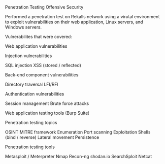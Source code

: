 Penetration Testing Offensive Security

Performed a penetration test on Rekalls network using a virutal environment to exploit vulnerabilities on their web application, Linux servers, and Windows servers. 

Vulnerabilites that were covered:

Web application vulnerabilities

Injection vulnerabilities

SQL injection
XSS (stored / reflected)


Back-end component vulnerabilities

Directory traversal
LFI/RFI


Authentication vulnerabilities

Session management
Brute force attacks


Web application testing tools (Burp Suite)


Penetration testing topics

OSINT
MITRE framework
Enumeration
Port scanning
Exploitation
Shells (bind / reverse)
Lateral movement
Persistence


Penetration testing tools

Metasploit / Meterpreter
Nmap
Recon-ng
shodan.io
SearchSploit
Netcat
